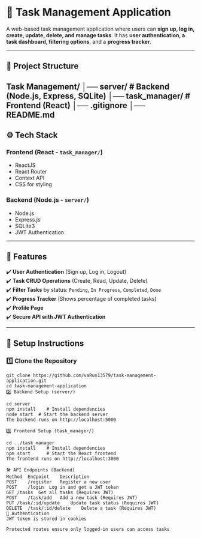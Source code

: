 # 📌 Task Management Application  
A web-based task management application where users can **sign up, log in, create, update, delete, and manage tasks**. It has **user authentication, a task dashboard, filtering options**, and a **progress tracker**.

---

## 📁 Project Structure
Task Management/ 
│── server/ # Backend (Node.js, Express, SQLite) 
│── task_manager/ # Frontend (React) 
│── .gitignore 
│── README.md
---

## ⚙️ Tech Stack
### **Frontend (React - `task_manager/`)**
- ReactJS
- React Router
- Context API
- CSS for styling

### **Backend (Node.js - `server/`)**
- Node.js
- Express.js
- SQLite3
- JWT Authentication

---

## 🚀 Features
✔️ **User Authentication** (Sign up, Log in, Logout)  
✔️ **Task CRUD Operations** (Create, Read, Update, Delete)  
✔️ **Filter Tasks** by status: `Pending`, `In Progress`, `Completed`, `Done`  
✔️ **Progress Tracker** (Shows percentage of completed tasks)  
✔️ **Profile Page**  
✔️ **Secure API with JWT Authentication**  

---

## 📌 Setup Instructions
### **1️⃣ Clone the Repository**
```
git clone https://github.com/vaRun13579/task-management-application.git
cd task-management-application
2️⃣ Backend Setup (server/)

cd server
npm install    # Install dependencies
node start  # Start the backend server
The backend runs on http://localhost:5000

3️⃣ Frontend Setup (task_manager/)

cd ../task_manager
npm install    # Install dependencies
npm start      # Start the React frontend
The frontend runs on http://localhost:3000

🛠 API Endpoints (Backend)
Method	Endpoint	Description
POST	/register	Register a new user
POST	/login	Log in and get a JWT token
GET	/tasks	Get all tasks (Requires JWT)
POST	/task/add	Add a new task (Requires JWT)
PUT	/task/:id/update	Update task status (Requires JWT)
DELETE	/task/:id/delete	Delete a task (Requires JWT)
🔑 Authentication
JWT token is stored in cookies

Protected routes ensure only logged-in users can access tasks

